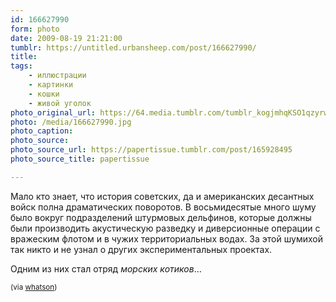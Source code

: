 ```yaml
---
id: 166627990
form: photo
date: 2009-08-19 21:21:00
tumblr: https://untitled.urbansheep.com/post/166627990/
title:
tags:
    - иллюстрации
    - картинки
    - кошки
    - живой уголок
photo_original_url: https://64.media.tumblr.com/tumblr_kogjmhqKSO1qzyrwvo1_400.jpg
photo: /media/166627990.jpg
photo_caption: 
photo_source:
photo_source_url: https://papertissue.tumblr.com/post/165928495
photo_source_title: papertissue

---
```


<p>Мало кто знает, что история советских, да и американских десантных войск полна драматических поворотов. В восьмидесятые много шуму было вокруг подразделений штурмовых дельфинов, которые должны были производить акустическую разведку и диверсионные операции с вражеским флотом и в чужих территориальных водах. За этой шумихой так никто и не узнал о других экспериментальных проектах.</p>
<p>Одним из них стал отряд <i>морских котиков</i>…</p>
<p><small>(via <a href="http://whatson.tumblr.com/post/166500875/via-papertissue">whatson</a>)</small></p>

